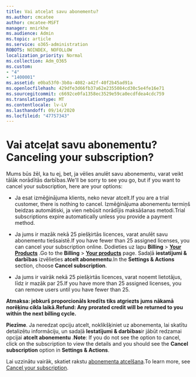 ```yaml
---
title: Vai atceļat savu abonementu?
ms.author: cmcatee
author: cmcatee-MSFT
manager: mnirkhe
ms.audience: Admin
ms.topic: article
ms.service: o365-administration
ROBOTS: NOINDEX, NOFOLLOW
localization_priority: Normal
ms.collection: Adm_O365
ms.custom:
- "4"
- "1400001"
ms.assetid: e0ba53f0-3b0a-4082-a42f-40f2b45ad91a
ms.openlocfilehash: 429dfe3d66fb37a62e2355084cd30c5e4fe16e71
ms.sourcegitcommit: c6692ce0fa1358ec3529e59ca0ecdfdea4cdc759
ms.translationtype: MT
ms.contentlocale: lv-LV
ms.lasthandoff: 09/14/2020
ms.locfileid: "47757343"
---
```

# <a name="canceling-your-subscription"></a><span data-ttu-id="9c694-102">Vai atceļat savu abonementu?</span><span class="sxs-lookup"><span data-stu-id="9c694-102">Canceling your subscription?</span></span>

<span data-ttu-id="9c694-103">Mums būs žēl, ka tu ej, bet, ja vēlies anulēt savu abonementu, varat veikt tālāk norādītās darbības.</span><span class="sxs-lookup"><span data-stu-id="9c694-103">We'll be sorry to see you go, but if you want to cancel your subscription, here are your options:</span></span>
  
- <span data-ttu-id="9c694-104">Ja esat izmēģinājuma klients, neko nevar atcelt.</span><span class="sxs-lookup"><span data-stu-id="9c694-104">If you are a trial customer, there is nothing to cancel.</span></span> <span data-ttu-id="9c694-105">Izmēģinājuma abonementu termiņš beidzas automātiski, ja vien nebūsit norādījis maksāšanas metodi.</span><span class="sxs-lookup"><span data-stu-id="9c694-105">Trial subscriptions expire automatically unless you provide a payment method.</span></span>

- <span data-ttu-id="9c694-106">Ja jums ir mazāk nekā 25 piešķirtās licences, varat anulēt savu abonementu tiešsaistē.</span><span class="sxs-lookup"><span data-stu-id="9c694-106">If you have fewer than 25 assigned licenses, you can cancel your subscription online.</span></span> <span data-ttu-id="9c694-107">Dodieties uz lapu **Billing** \> **[Your Products](https://go.microsoft.com/fwlink/p/?linkid=842054)** .</span><span class="sxs-lookup"><span data-stu-id="9c694-107">Go to the **Billing** \> **[Your products](https://go.microsoft.com/fwlink/p/?linkid=842054)** page.</span></span> <span data-ttu-id="9c694-108">Sadaļā **iestatījumi & darbības** izvēlieties **atcelt abonementu**.</span><span class="sxs-lookup"><span data-stu-id="9c694-108">In the **Settings & Actions** section, choose **Cancel subscription**.</span></span>

- <span data-ttu-id="9c694-109">Ja jums ir vairāk nekā 25 piešķirtās licences, varat noņemt lietotājus, līdz ir mazāk par 25.</span><span class="sxs-lookup"><span data-stu-id="9c694-109">If you have more than 25 assigned licenses, you can remove users until you have fewer than 25.</span></span>
  
<span data-ttu-id="9c694-110">**Atmaksa: jebkurš proporcionāls kredīts tiks atgriezts jums nākamā norēķinu cikla laikā.**</span><span class="sxs-lookup"><span data-stu-id="9c694-110">**Refund: Any prorated credit will be returned to you within the next billing cycle.**</span></span> 

<span data-ttu-id="9c694-111">**Piezīme**. Ja neredzat opciju atcelt, noklikšķiniet uz abonementa, lai skatītu detalizētu informāciju, un sadaļā **Iestatījumi & darbības**ir jābūt redzamai opcijai **atcelt abonementu** .</span><span class="sxs-lookup"><span data-stu-id="9c694-111">**Note**: If you do not see the option to cancel, click on the subscription to view the details and you should see the **Cancel subscription** option in **Settings & Actions**.</span></span> 

<span data-ttu-id="9c694-112">Lai uzzinātu vairāk, skatiet rakstu [abonementa atcelšana](https://docs.microsoft.com/microsoft-365/commerce/subscriptions/cancel-your-subscription).</span><span class="sxs-lookup"><span data-stu-id="9c694-112">To learn more, see [Cancel your subscription](https://docs.microsoft.com/microsoft-365/commerce/subscriptions/cancel-your-subscription).</span></span>
